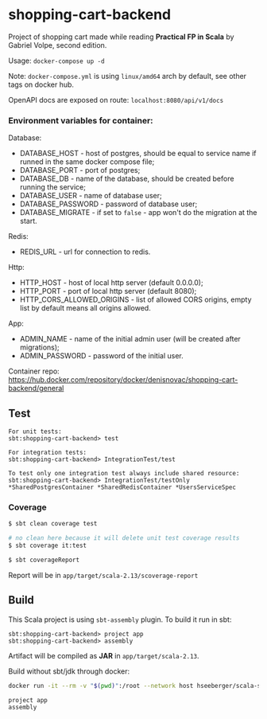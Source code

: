 # shopping-cart-backend

Project of shopping cart made while reading **Practical FP in Scala** by Gabriel Volpe, second edition.

Usage: `docker-compose up -d`

Note: `docker-compose.yml` is using `linux/amd64` arch by default, see other tags on docker hub.

OpenAPI docs are exposed on route: `localhost:8080/api/v1/docs`

### Environment variables for container:

Database:

- DATABASE_HOST - host of postgres, should be equal to service name if runned in the same docker compose file;
- DATABASE_PORT - port of postgres;
- DATABASE_DB - name of the database, should be created before running the service;
- DATABASE_USER - name of database user;
- DATABASE_PASSWORD - password of database user;
- DATABASE_MIGRATE - if set to `false` - app won't do the migration at the start.

Redis:

- REDIS_URL - url for connection to redis.

Http:

- HTTP_HOST - host of local http server (default 0.0.0.0);
- HTTP_PORT - port of local http server (default 8080);
- HTTP_CORS_ALLOWED_ORIGINS - list of allowed CORS origins, empty list by default means all origins allowed.

App:

- ADMIN_NAME - name of the initial admin user (will be created after migrations);
- ADMIN_PASSWORD - password of the initial user.

Container repo:
https://hub.docker.com/repository/docker/denisnovac/shopping-cart-backend/general

## Test

```
For unit tests:
sbt:shopping-cart-backend> test 

For integration tests:
sbt:shopping-cart-backend> IntegrationTest/test

To test only one integration test always include shared resource:
sbt:shopping-cart-backend> IntegrationTest/testOnly *SharedPostgresContainer *SharedRedisContainer *UsersServiceSpec
```

### Coverage

```bash
$ sbt clean coverage test

# no clean here because it will delete unit test coverage results
$ sbt coverage it:test 

$ sbt coverageReport
```

Report will be in `app/target/scala-2.13/scoverage-report`

## Build

This Scala project is using `sbt-assembly` plugin. To build it run in sbt:

```
sbt:shopping-cart-backend> project app
sbt:shopping-cart-backend> assembly
```

Artifact will be compiled as **JAR** in `app/target/scala-2.13`.

Build without sbt/jdk through docker:

```bash
docker run -it --rm -v "$(pwd)":/root --network host hseeberger/scala-sbt:eclipse-temurin-17.0.2_1.6.2_2.13.8 sbt

project app
assembly
```

